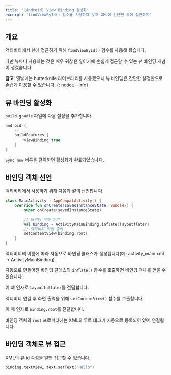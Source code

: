 ```yaml
---
title: '[Android] View Binding 활성화'
excerpt: 'findViewById() 함수를 사용하지 않고 XML에 선언된 뷰에 접근하기'
---
```


## 개요

액티비티에서 뷰에 접근하기 위해 `findViewById()` 함수를 사용해 왔습니다.

다만 뷰마다 사용하는 것은 매우 귀찮은 일이기에 손쉽게 접근할 수 있는 뷰 바인딩 개념이 생겼습니다.

**참고**: 옛날에는 butterknife 라이브러리를 사용했으니 뷰 바인딩은 간단한 설정만으로 손쉽게 이용할 수 있습니다.
{: notice--info}

## 뷰 바인딩 활성화

`build.gradle` 파일에 다음 설정을 추가합니다.

```groovy
android {
    // ...
    buildFeatures {
        viewBinding true
    }
}
```

`Sync now` 버튼을 클릭하면 활성화가 완료되었습니다.

## 바인딩 객체 선언

액티비티에서 사용하기 위해 다음과 같이 선언합니다.

```kotlin
class MainActivity : AppCompatActivity() {
    override fun onCreate(savedInstanceState: Bundle?) {
        super.onCreate(savedInstanceState)

        // 바인딩 객체 얻기
        val binding = ActivityMainBinding.inflate(layoutflater)
        // 액티비티 화면 출력
        setContentView(binding.root)
    }
}
```

액티비티의 이름에 따라 자동으로 바인딩 클래스가 생성됩니다(예: activity_main.xml -> ActivityMainBinding).

자동으로 만들어진 바인딩 클래스의 `inflate()` 함수를 호출하면 바인딩 객체를 얻을 수 있습니다.

이 떄 인자로 `layoutInflater`를 전달합니다.

액티비티 연결 후 화면 출력을 위해 `setContentView()` 함수를 호출합니다.

이 때 인자로 `binding.root`를 전달합니다.

바인딩 객체의 `root` 프로퍼티에는 XML의 루트 태그가 자동으로 등록되어 있어 연결됩니다.

## 바인딩 객체로 뷰 접근

XML의 뷰 id 속성을 알면 접근할 수 있습니다.

```kotlin
binding.textView1.text.setText("Hello")
```
